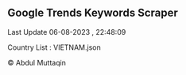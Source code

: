 

## Google Trends Keywords Scraper 
 
Last Update 06-08-2023 , 22:48:09

Country List :
VIETNAM.json



© Abdul Muttaqin 
